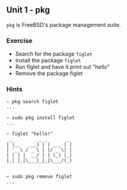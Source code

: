 Unit 1 - pkg
---

`pkg` is FreeBSD's package management suite.

### **Exercise**

  * Search for the package `figlet`
  * Install the package `figlet`
  * Run figlet and have it print out "hello"
  * Remove the package figlet

### Hints

    ~ pkg search figlet
    ...

    ~ sudo pkg install figlet
    ...

    ~ figlet "hello!"
     _          _ _       _ 
    | |__   ___| | | ___ | |
    | '_ \ / _ \ | |/ _ \| |
    | | | |  __/ | | (_) |_|
    |_| |_|\___|_|_|\___/(_)


    ~ sudo pkg remove figlet
    ...
